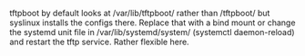 tftpboot by default looks at /var/lib/tftpboot/ rather than /tftpboot/ but syslinux installs the configs there. Replace that with a bind mount or change the systemd unit file in /var/lib/systemd/system/ (systemctl daemon-reload) and restart the tftp service. Rather flexible here.
